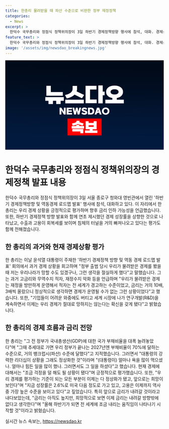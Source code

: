 ```yaml
---
title: 한총리 물려받을 때 파산 수준으로 비판한 정부 재정정책
categories:
  - News
excerpt: >
  한덕수 국무총리와 정점식 정책위의장이 3일 하반기 경제정책방향 행사에 참석, 대화. 경제상황 긍정적 평가하며 향후 금리 인하 가능성 언급. 경제상황 정상화되고 희망 보인다고 평가. 성장률 2.6%, 고용 최고 수준 등 긍정적인 지표에 대한 언급과 함께 하반기 경제 성장률을 상향 조정했다고 밝혔다.
feature_text: >
  한덕수 국무총리와 정점식 정책위의장이 3일 하반기 경제정책방향 행사에 참석, 대화. 경제상황 긍정적 평가하며 향후 금리 인하 가능성 언급. 경제상황 정상화되고 희망 보인다고 평가. 성장률 2.6%, 고용 최고 수준 등 긍정적인 지표에 대한 언급과 함께 하반기 경제 성장률을 상향 조정했다고 밝혔다.
image: '/assets/img/newsdao_breakingnews.jpg'
---
```


<p><img src="/assets/img/newsdao_breakingnews.jpg" alt="firstkoreanews 속보" /></p>

<h1 data-ke-size="size26">한덕수 국무총리와 정점식 정책위의장의 경제정책 발표 내용</h1>

<p data-ke-size="size16">한덕수 국무총리와 정점식 정책위의장이 3일 서울 종로구 청와대 영빈관에서 열린 '하반기 경제정책방향 및 역동경제 로드맵 발표' 행사에 참석, 대화하고 있다. 이 자리에서 한 총리는 우리 경제 상황을 긍정적으로 평가하며 향후 금리 인하 가능성을 언급했습니다. 또한, 하반기 경제정책 방향 발표와 함께 연초 제시했던 경제 성장률을 상향한 것으로 나타났고, 수출과 고용이 회복세를 보이며 침체의 터널을 거의 빠져나오고 있다는 평가도 함께 전해졌습니다.</p>

<h2 data-ke-size="size24">한 총리의 과거와 현재 경제상황 평가</h2>

<p data-ke-size="size16">한 총리는 이날 윤석열 대통령이 주재한 '하반기 경제정책 방향 및 역동 경제 로드맵 발표' 회의에서 과거 경제 상황을 회고하며 "정부 출범 당시 우리가 물려받은 경제를 봤을 때 저는 우리나라가 망할 수도 있겠구나, 그런 생각을 절실하게 했다"고 말했습니다. 그는 과거 고금리와 무역수지 적자, 재정수지 악화 등을 언급하며 "우리가 물려받은 경제는 재정을 방만하게 운영해서 적자는 전 세계가 경고하는 수준이었고, 금리는 거의 10배, 3배씩 올랐으니 정상적으로 생각하면 경제가 운영될 수가 없는 그런 상황이었다"고 했습니다. 또한, "기업들이 어려운 와중에도 버티고 세계 시장에 나가 연구개발(R&D)을 계속하면서 이제는 우리 경제가 절대로 망하지는 않는다는 확신을 갖게 됐다"고 밝혔습니다.</p>

<h2 data-ke-size="size24">한 총리의 경제 흐름과 금리 전망</h2>

<p data-ke-size="size16">한 총리는 "그 전 정부가 국내총생산(GDP)에 대한 국가 부채비율을 대폭 늘려놓았다"며 "그때 추세대로 가면 우리 정부가 끝나는 2027년엔 부채비율이 70%에 달하는 수준으로, 거의 뱅크럽시(파산) 수준에 달했다"고 지적했습니다. 그러면서 "대통령의 강력한 리더십이 상황을 그래도 정상화한 것"이라며 "(대통령이) 얼마나 욕을 많이 먹으셨나. 얼마나 힘든 일을 많이 했나. 그러면서도 그 일을 하셨다"고 했습니다. 현재 경제에 대해서는 "조금 걱정을 덜 해도 될 상황이 됐다"며 긍정적으로 평가했습니다. 또한, "우리 경제를 평가하는 기준이 되는 모든 부분이 이제는 다 정상화가 됐고, 앞으로는 희망이 보인다"며 "지금 성장률은 2.6%로 미국 다음 정도로 가고 있고, 고용은 이제까지 역사 중 가장 높은 수준을 보이고 있다"고 짚었습니다. 특히 앞으로 금리가 내려갈 것이라고 내다보았는데, "금리는 아직도 높지만, 희망적으로 보면 이제 금리는 내려갈 방향밖에 없다고 생각한다"며 "올해 하반기가 되면 전 세계에 조금 내리는 움직임이 나타나기 시작할 것"이라고 밝혔습니다. </p>
실시간 뉴스 속보는, <a href="https://newsdao.kr" rel="dofollow">https://newsdao.kr</a>


